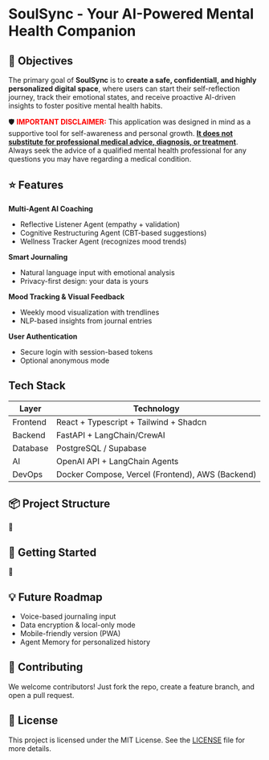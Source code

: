 # SoulSync - Your AI-Powered Mental Health Companion

## 🔎 Objectives
The primary goal of **SoulSync** is to **create a safe, confidentiall, and highly personalized digital space**, where users can start their self-reflection journey, track their emotional states, and receive proactive AI-driven insights to foster positive mental health habits.

🛡️ <span style="color: red">**IMPORTANT DISCLAIMER:**</span> This application was designed in mind as a supportive tool for self-awareness and personal growth. <u>**It does not substitute for professional medical advice, diagnosis, or treatment**</u>. Always seek the advice of a qualified mental health professional for any questions you may have regarding a medical condition.

## ⭐ Features
**Multi-Agent AI Coaching**
  - Reflective Listener Agent (empathy + validation)
  - Cognitive Restructuring Agent (CBT-based suggestions)
  - Wellness Tracker Agent (recognizes mood trends)

**Smart Journaling**
  - Natural language input with emotional analysis
  - Privacy-first design: your data is yours

**Mood Tracking & Visual Feedback**
  - Weekly mood visualization with trendlines
  - NLP-based insights from journal entries

**User Authentication**
  - Secure login with session-based tokens
  - Optional anonymous mode

## Tech Stack
| Layer       | Technology             |
|------------|------------------------|
| Frontend   | React + Typescript + Tailwind + Shadcn       |
| Backend    | FastAPI + LangChain/CrewAI |
| Database   | PostgreSQL / Supabase  |
| AI         | OpenAI API + LangChain Agents |
| DevOps     | Docker Compose, Vercel (Frontend), AWS (Backend) |

## 📦 Project Structure
🚧

## 🚀 Getting Started
🚧

## 💡 Future Roadmap
- Voice-based journaling input
- Data encryption & local-only mode
- Mobile-friendly version (PWA)
- Agent Memory for personalized history

## 🤝 Contributing
We welcome contributors! Just fork the repo, create a feature branch, and open a pull request.

## 📄 License
This project is licensed under the MIT License. See the [LICENSE](LICENSE) file for more details.
